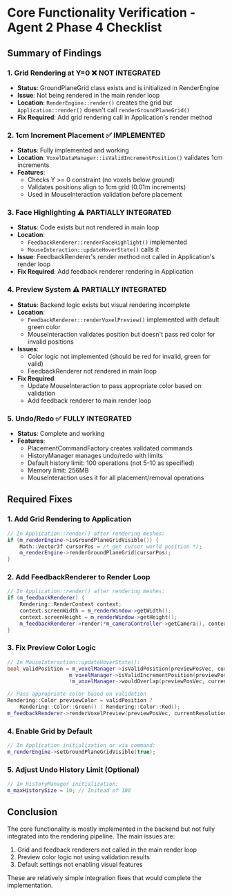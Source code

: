 # Core Functionality Verification - Agent 2 Phase 4 Checklist

## Summary of Findings

### 1. Grid Rendering at Y=0 ❌ NOT INTEGRATED
- **Status**: GroundPlaneGrid class exists and is initialized in RenderEngine
- **Issue**: Not being rendered in the main render loop
- **Location**: `RenderEngine::render()` creates the grid but `Application::render()` doesn't call `renderGroundPlaneGrid()`
- **Fix Required**: Add grid rendering call in Application's render method

### 2. 1cm Increment Placement ✅ IMPLEMENTED
- **Status**: Fully implemented and working
- **Location**: `VoxelDataManager::isValidIncrementPosition()` validates 1cm increments
- **Features**:
  - Checks Y >= 0 constraint (no voxels below ground)
  - Validates positions align to 1cm grid (0.01m increments)
  - Used in MouseInteraction validation before placement

### 3. Face Highlighting ⚠️ PARTIALLY INTEGRATED
- **Status**: Code exists but not rendered in main loop
- **Location**: 
  - `FeedbackRenderer::renderFaceHighlight()` implemented
  - `MouseInteraction::updateHoverState()` calls it
- **Issue**: FeedbackRenderer's render method not called in Application's render loop
- **Fix Required**: Add feedback renderer rendering in Application

### 4. Preview System ⚠️ PARTIALLY INTEGRATED
- **Status**: Backend logic exists but visual rendering incomplete
- **Location**:
  - `FeedbackRenderer::renderVoxelPreview()` implemented with default green color
  - MouseInteraction validates position but doesn't pass red color for invalid positions
- **Issues**:
  - Color logic not implemented (should be red for invalid, green for valid)
  - FeedbackRenderer not rendered in main loop
- **Fix Required**: 
  - Update MouseInteraction to pass appropriate color based on validation
  - Add feedback renderer to main render loop

### 5. Undo/Redo ✅ FULLY INTEGRATED
- **Status**: Complete and working
- **Features**:
  - PlacementCommandFactory creates validated commands
  - HistoryManager manages undo/redo with limits
  - Default history limit: 100 operations (not 5-10 as specified)
  - Memory limit: 256MB
  - MouseInteraction uses it for all placement/removal operations

## Required Fixes

### 1. Add Grid Rendering to Application
```cpp
// In Application::render() after rendering meshes:
if (m_renderEngine->isGroundPlaneGridVisible()) {
    Math::Vector3f cursorPos = /* get cursor world position */;
    m_renderEngine->renderGroundPlaneGrid(cursorPos);
}
```

### 2. Add FeedbackRenderer to Render Loop
```cpp
// In Application::render() after rendering meshes:
if (m_feedbackRenderer) {
    Rendering::RenderContext context;
    context.screenWidth = m_renderWindow->getWidth();
    context.screenHeight = m_renderWindow->getHeight();
    m_feedbackRenderer->render(*m_cameraController->getCamera(), context);
}
```

### 3. Fix Preview Color Logic
```cpp
// In MouseInteraction::updateHoverState():
bool validPosition = m_voxelManager->isValidPosition(previewPosVec, currentResolution) &&
                    m_voxelManager->isValidIncrementPosition(previewPosVec) &&
                    !m_voxelManager->wouldOverlap(previewPosVec, currentResolution);

// Pass appropriate color based on validation
Rendering::Color previewColor = validPosition ? 
    Rendering::Color::Green() : Rendering::Color::Red();
m_feedbackRenderer->renderVoxelPreview(previewPosVec, currentResolution, previewColor);
```

### 4. Enable Grid by Default
```cpp
// In Application initialization or via command:
m_renderEngine->setGroundPlaneGridVisible(true);
```

### 5. Adjust Undo History Limit (Optional)
```cpp
// In HistoryManager initialization:
m_maxHistorySize = 10; // Instead of 100
```

## Conclusion

The core functionality is mostly implemented in the backend but not fully integrated into the rendering pipeline. The main issues are:
1. Grid and feedback renderers not called in the main render loop
2. Preview color logic not using validation results
3. Default settings not enabling visual features

These are relatively simple integration fixes that would complete the implementation.